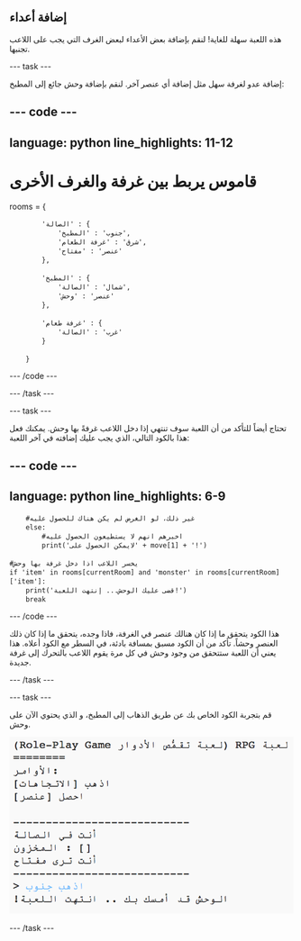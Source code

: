 ## إضافة أعداء

هذه اللعبة سهلة للغاية! لنقم بإضافة بعض الأعداء لبعض الغرف التي يجب على اللاعب تجنبها.

--- task ---

إضافة عدو لغرفة سهل مثل إضافة أي عنصر آخر. لنقم بإضافة وحش جائع إلى المطبخ:

--- code ---
---
language: python
line_highlights: 11-12
---

# قاموس يربط بين غرفة والغرف الأخرى

rooms = {

            'الصالة' : {
                'جنوب' : 'المطبخ',
                'شرق' : 'غرفة الطعام',
                'عنصر' : 'مفتاح'
            },
    
            'المطبخ' : {
                'شمال' : 'الصالة',
                'عنصر' : 'وحش'
            },
    
            'غرفة طعام' : {
                'غرب' : 'الصالة'
            }
    
        }
    

--- /code ---

--- /task ---

--- task ---

تحتاج أيضاً للتأكد من أن اللعبة سوف تنتهي إذا دخل اللاعب غرفةً بها وحش. يمكنك فعل هذا بالكود التالي، الذي يجب عليك إضافته في آخر اللعبة:

--- code ---
---
language: python
line_highlights: 6-9
---
        #غير ذلك، لو الغرض لم يكن هناك للحصول عليه
        else:
            #اخبرهم انهم لا يستطيعون الحصول عليه
            print('لايمكن الحصول على' + move[1] + '!')
    
    #يخسر اللاعب اذا دخل غرفة بها وحش
    if 'item' in rooms[currentRoom] and 'monster' in rooms[currentRoom]['item']:
        print('قضى عليك الوحش... إنتهت اللعبة!')
        break
    

--- /code ---

هذا الكود يتحقق ما إذا كان هنالك عنصر في الغرفة، فاذا وجده، يتحقق ما إذا كان ذلك العنصر وحشاً. تأكد من أن الكود مسبق بمسافة بادئة، في السطر مع الكود أعلاه. هذا يعني أن اللعبة ستتحقق من وجود وحش في كل مرة يقوم اللاعب بالتحرك إلى غرفة جديدة.

--- /task ---

--- task ---

قم بتجربة الكود الخاص بك عن طريق الذهاب إلى المطبخ، و الذي يحتوي الآن على وحش.

![لقطة الشاشة](images/rpg-monster-test.png)

--- /task ---